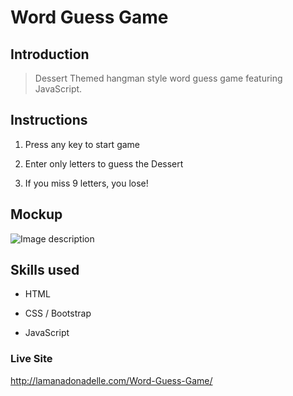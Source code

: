 # Word Guess Game

## Introduction

> Dessert Themed hangman style word guess game featuring JavaScript.

## Instructions

 1. Press any key to start game

 2. Enter only letters to guess the Dessert

 3. If you miss 9 letters, you lose!

 ## Mockup
![Image description](http://www.lamanadonadelle.com/images/thumbs/wordguess.jpg)


## Skills used
* HTML

* CSS / Bootstrap

* JavaScript


### Live Site
http://lamanadonadelle.com/Word-Guess-Game/


